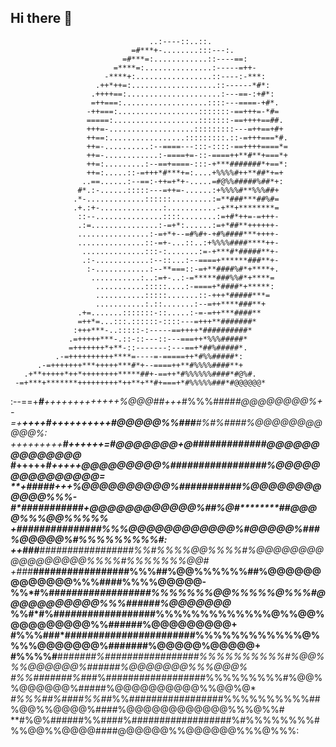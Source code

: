 ## Hi there 👋
                                                                                      
                                                                                      
                                                                                      
                                                                                      
                                                                                      
                                   ..:----::..::.                                     
                               =#***+-........:::---:.                                
                             =#***=:............::----==:                             
                           =****=:...............:-----=++-                           
                         -****+:.................::----:-***:                         
                       .++*++=:...................::------*#*:                        
                      .++++==:.....................:---==-:+#*:                       
                      =++===:...................::::---====-+#*.                      
                     -++===:..................:::::::-==+++=-*#=                      
                     =====:...................:::::::-==++++==##.                     
                     +++=-...................:::::::::---=++==+#+                     
                     ++==:.................:::::::::.::-=+++===*#.                    
                     ++=-..........:--====---:::-::::-==++++====*=                    
                     ++=-............:-====+=-::-====++**#**+===*+                    
                     ++=:.........:--==+====-:::-+***#######*+==*:                    
                     ++=:.....::-=+++*#***+=:....+%%%%#++**##*+=+                     
                    ..==......:--==:-++=+*+-.....=#@%%#####%##*+:                     
                   #*.:-......:::::---=++=-......:+%%%%#**%%%##+                      
                  .*-.............::::::.........:=**###***##%#=                      
                  .+.:+-..............:...........-+**+********=                      
                   ::--...............::::........:=+#*++=-=+++-                      
                   .:=...............:-=+*:......:=+*##**++++++-                      
                   ................:-=+*+--=#%#+-+#%####***++++-                      
                   ...............::-=+-...::..:+%%%%####****++-                      
                    ..............:::-:.......:=-+***#*#####**+-                      
                    .:-............:--::...:--====+******###**+-                      
                     :-............:--**===::-=+**####%#*+****+.                      
                      ...........:..:=+-..:-=*****###%%#*+****=                       
                       ...........:::::....:-====+*####*+*****:                       
                       ...........:::::.......::-+++*#####***=                        
                       ...........:.::.......:--=++****###**+                         
                   .+=.......:::::::-::.....:-=-=++***####**                          
                   =++*=...:::.::::::-::::---=+++**#######*                           
                  :+++***-..:::::-:-----==++++*##########*                            
                 .=+++++***-.::-::---::---===++*%%%#####*                             
                 =+++++++*+**-::-------:---==+*##%#####*.                             
              .-=++++++++++****=----=-=====++*#%%#####*:                              
          .-=+++++++***+++++***#*+--====++**#%%%%####**+                              
       .+**+++++*++*++++++++*****##+-==++*#%%%%%%####*#@%#.                           
     -=+***+*******+++++++++*++**+**#+===+*#%%%%%###*#@@@@@@*                         
 :--==+*******#****+++++++++++++*%@@@##*+++*#%%%####*#@@@@@@@@%+                      
-=+**++++*********#*++++++++++#@@@@@%%###***#%#%####*%@@@@@@@@@@@%:                   
*+++++++++*********#*++++++=#@@@@@@@+*@#####*#######*#@@@@@@@@@@@@@@*                 
#+++++**************#+++++*@@@@@@@@@%#################%@@@@@@@@@@@@@@@=               
**+*************#####*+++%@@@@@@@@@@%####******#######%@@@@@@@@@@@@%%%-               
*#*******#####**######+*@@@@@@@@@@@@%#*#%@#**********##@@@@%%%@@%%%%%*                
+*#**#***#############%%%@@@@@@@@@@@@%#*@@@@@%#***##%@@@@@%#%%%%%%%%%#:               
++*###***#################%%#%%%%@@%%%%#%@@@@@@@@@@@@@@@@@%%%%#%%%%%%%@@#             
+**###*****#################%%%##%@@%%%%%%##%@@@@@@@@@@@@@%%%####%%%%@@@@@-           
**%%*#%#**#*################%%%%%%%@@%%%%%@%%%#@@@@@@@@@@@%%%######%@@@@@@@*          
**%%#*#%**##*###*#############%%%%%%%%%%%%%@%%@@%@@@@@@@@@%%######%@@@@@@@@@+         
#%%%#**##*#######################%%%%%%%%%%%%@%%%%@@@@@@@%#######%@@@@@%@@@@@+        
#%%%%#**##*#####%#################%%%%%%%%%%#%@@%%%@@@@@@%######%@@@@@@@%%%@@@%       
*#%%######*#%#*##%##################%%%%%%%%%#%@@%%@@@@@@%#####%@@@@@@@@@@%%@@%@*     
*#%%%##%####%%#*#%%#################%%%%%%%%%%##%@@%%@@@@%####%@@@@@@@@@@@@%%%@%%#    
**#%@%######%%####%##################%#%%%%%%%%#%%@@%%@@@@####@@@@@@%%@@@@@@%%%@%%%:
